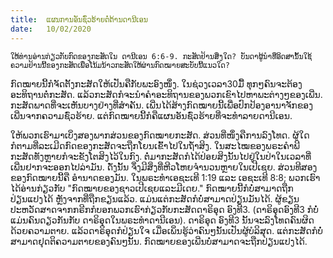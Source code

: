 ```yaml
---
title:  ແຜນການອັນຊົ່ວຮ້າຍຕໍ່ຕ້ານດານີເອນ
date:   10/02/2020
---
```


`ໃຫ້ທ່ານອ່ານກ່ຽວກັບກົດຂອງກະສັດໃນ ດານີເອນ 6:6-9. ກະສັດຢ້ານສິ່ງໃດ? ບັນດາຜູ້ນຳທີ່ອິດສານັ້ນໃຊ້ຄວາມຢ້ານນີ້ຂອງກະສັດເພື່ອໂນ້ມນ້າວກະສັດໃຫ້ຜ່ານກົດໝາຍສະບັບນີ້ແນວໃດ?`

ກົດໝາຍນີ້ກໍຈັດຕັ້ງກະສັດໃຫ້ເປັນຄືກັບພະອົງໜຶ່ງ. ໃນຊ່ວງເວລາ30ມື້ ທຸກໆຄົນຈະຕ້ອງອະທິຖານຕໍ່ກະສັດ. ແລ້ວກະສັດກໍຈະນຳຄຳອະທິຖານຂອງພວກເຂົາໄປຫາພະຕ່າງໆຂອງເພີ່ນ. ກະສັດພາດທີ່ຈະເຫັນບາງຢ່າງທີ່ສຳຄັນ. ເພີ່ນໄດ້ສ້າງກົດໝາຍນີ້ເພື່ອປົກປ້ອງອານາຈັກຂອງເພີ່ນຈາກຄວາມຊົ່ວຮ້າຍ. ແຕ່ກົດໝາຍນີ້ກໍຄືແຜນອັນຊົ່ວຮ້າຍທີ່ຈະທຳລາຍດານີເອນ.

ໃຫ້ພວກເຮົາມາເບິ່ງສອງພາກສ່ວນຂອງກົດໝາຍກະສັດ. ສ່ວນທີ່ໜຶ່ງຄືການລົງໂທດ. ຜູ້ໃດກໍຕາມທີ່ລະເມີດກົດຂອງກະສັດຈະຖືກໂຍນເຂົ້າໄປໃນຖ້ຳສິງ. ໃນສະໄໝຂອງພຣະຄຳພີ ກະສັດທັງຫຼາຍກໍຈະຂັງໂຕສິງໄວ້ໃນກົງ. ຕໍ່ມາກະສັດກໍໄດ້ປ່ອຍສິງນັ້ນໄປຢູ່ໃນປ່າໃນເວລາທີ່ເພີ່ນຢາກຈະອອກໄປລ່າມັນ. ດັ່ງນັ້ນ ຈຶ່ງມີສິ່ງທີ່ຫີວໂຫຍຈຳນວນຫຼາຍໃນເປີເຊຍ. ສ່ວນທີສອງຂອງກົດໝາຍນີ້ຄື ອຳນາດຂອງມັນ. ໃນພຣະທຳເອຊະເທີ 1:19 ແລະ ເອຊະເທີ 8:8; ພວກເຮົາໄດ້ອ່ານກ່ຽວກັບ "ກົດໝາຍຂອງຊາວເປີເຊຍແລະມີເດຍ." ກົດໝາຍນີ້ກໍບໍ່ສາມາດຖືກປ່ຽນແປງໄດ້ ຫຼັງຈາກທີ່ຖືກຂຽນແລ້ວ. ແມ່ນແຕ່ກະສັດກໍບໍ່ສາມາດປ່ຽນມັນໄດ້. ຜູ້ຂຽນປະຫວັດສາດຈາກກຣີກກໍບອກພວກເຮົາກ່ຽວກັບກະສັດດາຣິອຸດ ອົງທີ3. (ດາຣິອຸດອົງທີ3 ກໍບໍ່ແມ່ນຄົນດຽວກັນກັບ ດາຣິອຸດໃນພຣະທຳດານີເອນ). ດາຣິອຸດ ອົງທີ3 ນັ້ນຈະລົງໂທດຄົນຜິດດ້ວຍຄວາມຕາຍ. ແລ້ວດາຣິອຸດກໍປ່ຽນໃຈ ເມື່ອເພິ່ນຮູ້ວ່າຄົນໆນັ້ນເປັນຜູ້ບໍລິສຸດ. ແຕ່ກະສັດກໍບໍ່ສາມາດຢຸດຕິຄວາມຕາຍຂອງຄົນໆນັ້ນ. ກົດໝາຍຂອງເພີ່ນບໍ່ສາມາດຈະຖືກປ່ຽນແປງໄດ້.